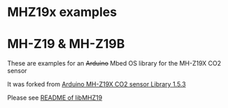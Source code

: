 MHZ19x examples
===============

# MH-Z19 & MH-Z19B
These are examples for an ~~Arduino~~ Mbed OS library for the MH-Z19X CO2 sensor

It was forked from [Arduino MH-Z19X CO2 sensor Library 1.5.3](https://github.com/WifWaf/MH-Z19)

Please see [README of libMHZ19](https://github.com/ATM-HSW/libMHZ19/blob/main/README.md)